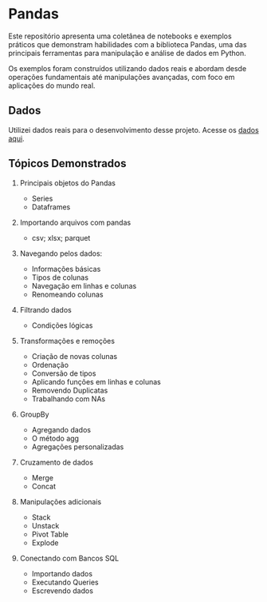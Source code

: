 # Pandas

Este repositório apresenta uma coletânea de notebooks e exemplos práticos que demonstram habilidades com a biblioteca Pandas, uma das principais ferramentas para manipulação e análise de dados em Python.

Os exemplos foram construídos utilizando dados reais e abordam desde operações fundamentais até manipulações avançadas, com foco em aplicações do mundo real.

## Dados

Utilizei dados reais para o desenvolvimento desse projeto. Acesse os [dados aqui](https://www.kaggle.com/datasets/teocalvo/teomewhy-loyalty-system).

## Tópicos Demonstrados

1. Principais objetos do Pandas
    - Series
    - Dataframes

2. Importando arquivos com pandas
    - csv; xlsx; parquet

3. Navegando pelos dados:
    - Informações básicas
    - Tipos de colunas
    - Navegação em linhas e colunas
    - Renomeando colunas

4. Filtrando dados
    - Condições lógicas

5. Transformações e remoções
    - Criação de novas colunas
    - Ordenação
    - Conversão de tipos
    - Aplicando funções em linhas e colunas
    - Removendo Duplicatas
    - Trabalhando com NAs

6. GroupBy
    - Agregando dados
    - O método agg
    - Agregações personalizadas
  
7. Cruzamento de dados
    - Merge
    - Concat

8. Manipulações adicionais
    - Stack
    - Unstack
    - Pivot Table
    - Explode

9. Conectando com Bancos SQL
    - Importando dados
    - Executando Queries
    - Escrevendo dados
